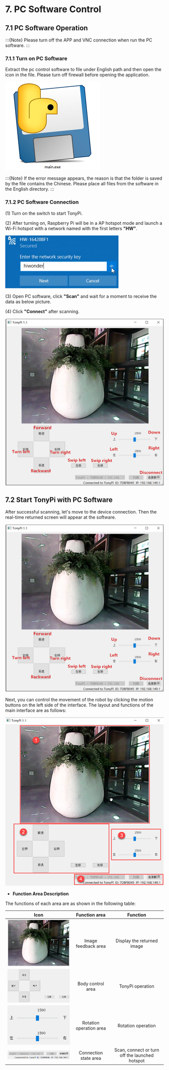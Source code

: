 # 7. PC Software Control

## 7.1 PC Software Operation

:::{Note}
Please turn off the APP and VNC connection when run the PC software.
:::

### 7.1.1 Turn on PC Software

Extract the pc control software to file under English path and then open the icon in the file. Please turn off firewall before opening the application.

<img src="../_static/media/chapter_7/section_1/media/image2.png" class="common_img" />

:::{Note}
If the error message appears, the reason is that the folder is saved by the file contains the Chinese. Please place all files from the software in the English directory.
:::

### 7.1.2 PC Software Connection

(1) Turn on the switch to start TonyPi.

(2) After turning on, Raspberry Pi will be in a AP hotspot mode and launch a Wi-Fi hotspot with a network named with the first letters **"HW"**.

<img src="../_static/media/chapter_3/section_1/media/image9.png" class="common_img"  />

(3) Open PC software, click **"Scan"** and wait for a moment to receive the data as below picture.

(4) Click **"Connect"** after scanning.

<img src="../_static/media/chapter_7/section_1/media/image4.png" class="common_img" />

## 7.2 Start TonyPi with PC Software

After successful scanning, let's move to the device connection. Then the real-time returned screen will appear at the software.

<img src="../_static/media/chapter_7/section_2/media/image2.png" class="common_img" />

Next, you can control the movement of the robot by clicking the motion buttons on the left side of the interface. The layout and functions of the main interface are as follows:

<img src="../_static/media/chapter_7/section_2/media/image3.png" class="common_img" />

* **Function Area Description**

The functions of each area are as shown in the following table:

| Icon | Function area | Function |
|:--:|:--:|:--:|
| <img src="../_static/media/chapter_7/section_2/media/image4.png" class="common_img" /> | Image feedback area | Display the returned image |
| <img src="../_static/media/chapter_7/section_2/media/image5.png" class="common_img" /> | Body control area | TonyPi operation |
| <img src="../_static/media/chapter_7/section_2/media/image6.png" class="common_img" /> | Rotation operation area | Rotation operation |
| <img src="../_static/media/chapter_7/section_2/media/image7.png" class="common_img" /> | Connection state area | Scan, connect or turn off the launched hotspot |